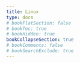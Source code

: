 ```yaml
---
title: Linux
type: docs
# bookFlatSection: false
# bookToc: true
# bookHidden: true
bookCollapseSection: true
# bookComments: false
# bookSearchExclude: true
---
```


